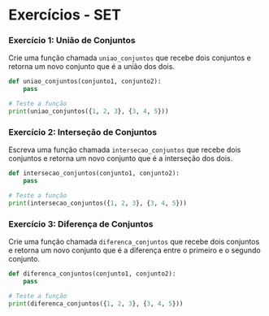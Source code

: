 # Exercícios - SET

### Exercício 1: União de Conjuntos
Crie uma função chamada `uniao_conjuntos` que recebe dois conjuntos e retorna um novo conjunto que é a união dos dois.

```python
def uniao_conjuntos(conjunto1, conjunto2):
    pass

# Teste a função
print(uniao_conjuntos({1, 2, 3}, {3, 4, 5}))
```

### Exercício 2: Interseção de Conjuntos
Escreva uma função chamada `intersecao_conjuntos` que recebe dois conjuntos e retorna um novo conjunto que é a interseção dos dois.

```python
def intersecao_conjuntos(conjunto1, conjunto2):
    pass

# Teste a função
print(intersecao_conjuntos({1, 2, 3}, {3, 4, 5}))
```

### Exercício 3: Diferença de Conjuntos
Crie uma função chamada `diferenca_conjuntos` que recebe dois conjuntos e retorna um novo conjunto que é a diferença entre o primeiro e o segundo conjunto.

```python
def diferenca_conjuntos(conjunto1, conjunto2):
    pass

# Teste a função
print(diferenca_conjuntos({1, 2, 3}, {3, 4, 5}))
```
